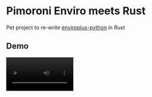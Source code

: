 # Pimoroni Enviro meets Rust 
Pet project to re-write [enviroplus-python](https://github.com/pimoroni/enviroplus-python) in Rust

## Demo
<video controls='false' src='https://github.com/dawid-nowak/all_in_one_enviro_mini_rs/assets/25728428/4c16a75c-0992-4a18-a483-abaebe431953' width=180/>

